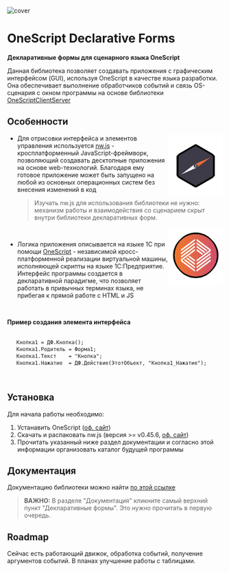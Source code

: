 ![cover](media/cover.png)

# OneScript Declarative Forms

**Декларативные формы для сценарного языка OneScript**

Данная библиотека позволяет создавать приложения с графическим интерфейсом (GUI), используя OneScript в качестве языка разработки. Она обеспечивает выполнение обработчиков событий и связь OS-сценария с окном программы на основе библиотеки [OneScriptClientServer ](https://github.com/ahyahy/OneScriptClientServer)


## Особенности

<img src="media/2.png" align="right" width="128">

+ Для отрисовки интерфейса и элементов управления используется [nw.js](https://github.com/nwjs/nw.js) - кросплатформенный JavaScript-фреймворк, позволяющий создавать десктопные приложения на основе web-технологий. Благодаря ему готовое приложение может быть запущено на любой из основных операционных систем без внесения изменений в код

  >Изучать nw.js для использования библиотеки не нужно: механизм работы и взаимодействия со сценарием скрыт внутри библиотеки декларативных форм.

<img src="media/1.png" align="right" width="128">

<br>

+ Логика приложения описывается на языкe 1С при помощи [OneScript](https://github.com/EvilBeaver/OneScript) - независимой кросс-платформенной реализации виртуальной машины, исполняющей скрипты на языке 1С:Предприятие. Интерфейс программы создается в декларативной парадигме, что позволяет работать в привычных терминах языка, не прибегая к прямой работе с HTML и JS

 <br>

 **Пример создания элемента интерфейса**
 ```bsl

	Кнопка1 = ДФ.Кнопка();
	Кнопка1.Родитель = Форма1;
	Кнопка1.Текст    = "Кнопка";
	Кнопка1.Нажатие  = ДФ.Действие(ЭтотОбъект, "Кнопка1_Нажатие");
 ```

<br> 

## Установка

Для начала работы необходимо:
1. Устанавить OneScript ([оф. сайт](https://oscript.io/))
2. Скачать и распаковать nw.js (версия >= v0.45.6, [оф. сайт](https://nwjs.io/))
3. Прочитать указанный ниже раздел документации и согласно этой информации организовать каталог будущей программы

## Документация

Документацию библиотеки можно найти [по этой ссылке](https://ahyahy.github.io/OneScriptDeclarativeForms/index.html)

>**ВАЖНО:** В разделе "Документация" кликните самый верхний пункт "Декларативные формы". Это нужно прочитать в первую очередь.


## Roadmap

Сейчас есть работающий движок, обработка событий, получение аргументов событий. В планах улучшение работы с таблицами.
